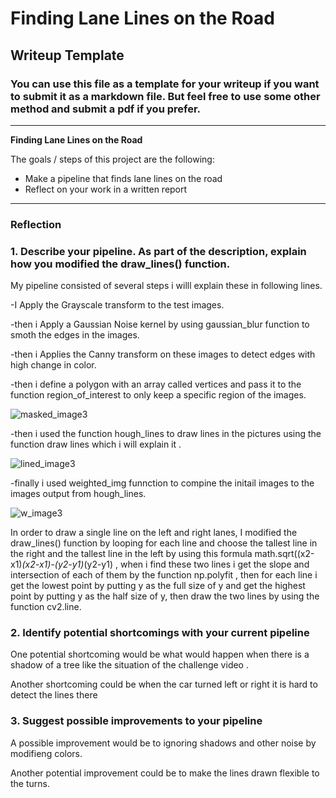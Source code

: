 # **Finding Lane Lines on the Road** 

## Writeup Template

### You can use this file as a template for your writeup if you want to submit it as a markdown file. But feel free to use some other method and submit a pdf if you prefer.

---

**Finding Lane Lines on the Road**

The goals / steps of this project are the following:
* Make a pipeline that finds lane lines on the road
* Reflect on your work in a written report


[//]: # (Image References)

[image1]: ./examples/grayscale.jpg "Grayscale"

---

### Reflection

### 1. Describe your pipeline. As part of the description, explain how you modified the draw_lines() function.

My pipeline consisted of several steps i willl explain these in following lines.

-I Apply the Grayscale transform to the test images.

-then i Apply a Gaussian Noise kernel by using  gaussian_blur function to smoth the edges in the images.

-then i Applies the Canny transform on these images to detect edges with high change in color.

-then i define a polygon with an array called vertices and pass it to the function region_of_interest to only keep a specific
region of the images.

![masked_image3](https://user-images.githubusercontent.com/33129729/47265643-8830a700-d52b-11e8-8777-b5a007e06996.jpg)

-then i used the function hough_lines to draw lines in the pictures using the function draw lines which i will explain it .

![lined_image3](https://user-images.githubusercontent.com/33129729/47265664-cf1e9c80-d52b-11e8-8383-0022569a8685.jpg)

-finally i used weighted_img funnction to compine the initail images to the images output from hough_lines.

![w_image3](https://user-images.githubusercontent.com/33129729/47265671-eb223e00-d52b-11e8-8519-ecee7f7abfe0.jpg)

In order to draw a single line on the left and right lanes, I modified the draw_lines() function by looping for each line
and choose the tallest line in the right and the tallest line in the left by using this formula math.sqrt((x2-x1)*(x2-x1)-(y2-y1)*(y2-y1) , when i find these two lines i get the slope and intersection of each of them by the function np.polyfit ,
then for each line i get the lowest point by putting y as the full size of y and get the highest point by putting y as the half size
of y, then draw the two lines by using the function cv2.line.




### 2. Identify potential shortcomings with your current pipeline


One potential shortcoming would be what would happen when there is a shadow of a tree like the situation of the challenge video . 

Another shortcoming could be when the car turned left or right it is hard to detect the lines there


### 3. Suggest possible improvements to your pipeline

A possible improvement would be to ignoring shadows and other noise by modifieng colors.

Another potential improvement could be to make the lines drawn flexible to the turns.
